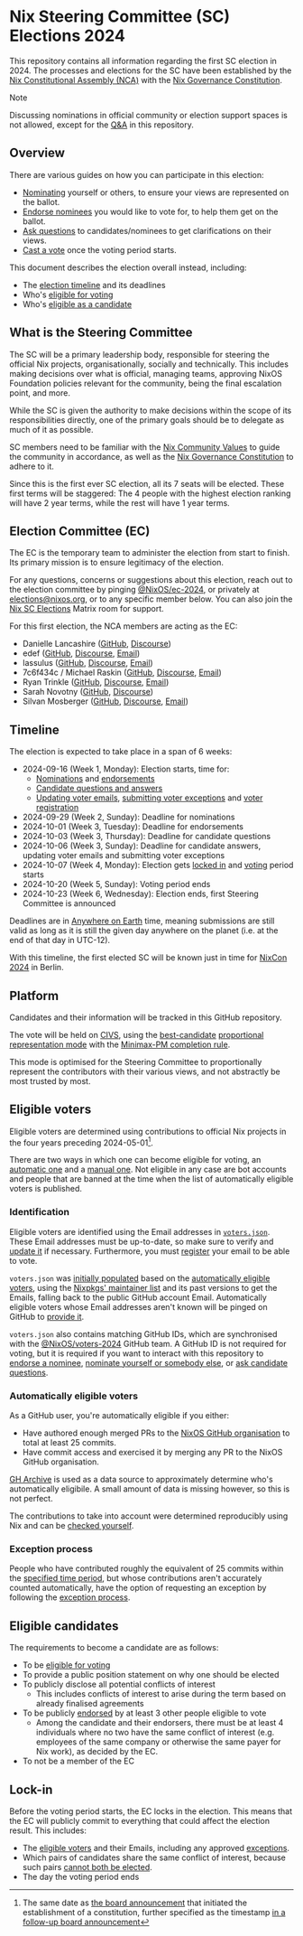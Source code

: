 # Nix Steering Committee (SC) Elections 2024

This repository contains all information regarding the first SC election in 2024.
The processes and elections for the SC have been established by the [Nix Constitutional Assembly (NCA)](https://github.com/nixos/nix-constitutional-assembly) with the [Nix Governance Constitution](https://github.com/NixOS/nix-constitutional-assembly/blob/main/constitution.md).

> [!Note]
> Discussing nominations in official community or election support spaces is not allowed, except for the [Q&A](./qna.md) in this repository.

## Overview

There are various guides on how you can participate in this election:
- [Nominating](./doc/nominate.md) yourself or others, to ensure your views are represented on the ballot.
- [Endorse nominees](./doc/endorse.md) you would like to vote for, to help them get on the ballot.
- [Ask questions](./doc/qna.md) to candidates/nominees to get clarifications on their views.
- [Cast a vote](./doc/vote.md) once the voting period starts.

This document describes the election overall instead, including:
- The [election timeline](#timeline) and its deadlines
- Who's [eligible for voting](#eligible-voters)
- Who's [eligible as a candidate](#eligible-candidates)

## What is the Steering Committee

The SC will be a primary leadership body,
responsible for steering the official Nix projects, organisationally, socially and technically.
This includes making decisions over what is official, managing teams,
approving NixOS Foundation policies relevant for the community,
being the final escalation point, and more.

While the SC is given the authority to make decisions within the scope of its responsibilities directly,
one of the primary goals should be to delegate as much of it as possible.

SC members need to be familiar with the [Nix Community Values](https://github.com/NixOS/nix-constitutional-assembly/blob/main/values.md) to guide the community in accordance,
as well as the [Nix Governance Constitution](https://github.com/NixOS/nix-constitutional-assembly/blob/main/constitution.md) to adhere to it.

Since this is the first ever SC election, all its 7 seats will be elected.
These first terms will be staggered: The 4 people with the highest election ranking will have 2 year terms, while the rest will have 1 year terms.

## Election Committee (EC)

The EC is the temporary team to administer the election from start to finish.
Its primary mission is to ensure legitimacy of the election.

For any questions, concerns or suggestions about this election, reach out to the election committee by pinging
[@NixOS/ec-2024](https://github.com/orgs/NixOS/teams/ec-2024),
or privately at <elections@nixos.org>, or to any specific member below.
You can also join the [Nix SC Elections](https://matrix.to/#/#sc-elections:nixos.org) Matrix room for support.

For this first election, the NCA members are acting as the EC:

- Danielle Lancashire ([GitHub](https://github.com/endocrimes), [Discourse](https://discourse.nixos.org/u/endocrimes))
- edef ([GitHub](https://github.com/edef1c/), [Discourse](https://discourse.nixos.org/u/edef), [Email](mailto:nca@edef.eu))
- lassulus ([GitHub](https://github.com/Lassulus), [Discourse](https://discourse.nixos.org/u/lassulus), [Email](mailto:nix@lassul.us))
- 7c6f434c / Michael Raskin ([GitHub](https://github.com/7c6f434c/), [Discourse](https://discourse.nixos.org/u/7c6f434c), [Email](mailto:7c6f434c@mail.ru))
- Ryan Trinkle ([GitHub](https://github.com/ryantrinkle), [Discourse](https://discourse.nixos.org/u/ryantrinkle), [Email](mailto:ryan@trinkle.org))
- Sarah Novotny ([GitHub](https://github.com/sarahnovotny), [Discourse](https://discourse.nixos.org/u/sarahnovotny))
- Silvan Mosberger ([GitHub](https://github.com/infinisil/), [Discourse](https://discourse.nixos.org/u/Infinisil), [Email](mailto:nca@infinisil.com))

## Timeline

The election is expected to take place in a span of 6 weeks:

- 2024-09-16 (Week 1, Monday): Election starts, time for:
  - [Nominations](https://github.com/NixOS/SC-election-2024/tree/main/doc/nominate.md) and [endorsements](https://github.com/NixOS/SC-election-2024/tree/main/doc/endorse.md)
  - [Candidate questions and answers](https://github.com/NixOS/SC-election-2024/tree/main/doc/qna.md)
  - [Updating voter emails](https://github.com/NixOS/SC-election-2024/tree/main/doc/email.md), [submitting voter exceptions](https://github.com/NixOS/SC-election-2024/tree/main/doc/exception-request.md) and [voter registration](https://github.com/NixOS/SC-election-2024/tree/main/doc/vote.md#email-registration)
- 2024-09-29 (Week 2, Sunday): Deadline for nominations
- 2024-10-01 (Week 3, Tuesday): Deadline for endorsements
- 2024-10-03 (Week 3, Thursday): Deadline for candidate questions
- 2024-10-06 (Week 3, Sunday): Deadline for candidate answers, updating voter emails and submitting voter exceptions
- 2024-10-07 (Week 4, Monday): Election gets [locked in](https://github.com/NixOS/SC-election-2024?tab=readme-ov-file#lock-in) and [voting](https://github.com/NixOS/SC-election-2024/tree/main/doc/vote.md) period starts
- 2024-10-20 (Week 5, Sunday): Voting period ends
- 2024-10-23 (Week 6, Wednesday): Election ends, first Steering Committee is announced

Deadlines are in [Anywhere on Earth](https://en.wikipedia.org/wiki/Anywhere_on_Earth) time, meaning submissions are still valid as long as it is still the given day anywhere on the planet (i.e. at the end of that day in UTC-12).

With this timeline, the first elected SC will be known just in time for [NixCon 2024](https://2024.nixcon.org/) in Berlin.

## Platform

Candidates and their information will be tracked in this GitHub repository.

The vote will be held on [CIVS](https://civs1.civs.us/), using the [best-candidate](https://civs1.civs.us/proportional.html#bestcandidate) [proportional representation mode](https://civs1.civs.us/proportional.html) with the [Minimax-PM completion rule](https://civs1.civs.us/rp.html#minimax).

This mode is optimised for the Steering Committee to proportionally represent the contributors with their various views, and not abstractly be most trusted by most. <!-- TODO: Maybe reword. -->

## Eligible voters

Eligible voters are determined using contributions to official Nix projects in the four years preceding 2024-05-01[^1].

[^1]: The same date as [the board announcement](https://discourse.nixos.org/t/nixos-foundation-board-giving-power-to-the-community/44552) that initiated the establishment of a constitution,
      further specified as the timestamp [in a follow-up board announcement](https://discourse.nixos.org/t/board-update-2-assembly-appointment-process/45048#what-has-happened-since-the-last-updatehttpsdiscoursenixosorgtboard-update-1-starting-process-and-transparent-communication44735-2)

There are two ways in which one can become eligible for voting, an [automatic one](#automatically-eligible-voters) and a [manual one](#exception-process).
Not eligible in any case are bot accounts and
people that are banned at the time when the list of automatically eligible voters is published.

### Identification

Eligible voters are identified using the Email addresses in [`voters.json`](./voters.json).
These Email addresses must be up-to-date, so make sure to verify and [update it](./doc/email.md) if necessary.
Furthermore, you must [register](./doc/vote.md#email-registration) your email to be able to vote.

`voters.json` was [initially populated](./nix/generate.nix) based on the [automatically eligible voters](#automatically-eligible-voters),
using the [Nixpkgs' maintainer list](https://github.com/NixOS/nixpkgs/blob/c51b40c5660fcb492bd1d01dd210005315b4cc7b/maintainers/maintainer-list.nix)
and its past versions to get the Emails,
falling back to the public GitHub account Email.
Automatically eligible voters whose Email addresses aren't known will be pinged on GitHub to [provide it](./doc/email.md).

`voters.json` also contains matching GitHub IDs, which are synchronised with the [@NixOS/voters-2024](https://github.com/orgs/NixOS/teams/voters-2024) GitHub team.
A GitHub ID is not required for voting, but it is required if you want to interact with this repository to
[endorse a nominee](./doc/endorse.md), [nominate yourself or somebody else](./doc/nominate.md), or [ask candidate questions](./doc/qna.md).

### Automatically eligible voters

As a GitHub user, you're automatically eligible if you either:
- Have authored enough merged PRs to the [NixOS GitHub organisation](https://github.com/nixos) to total at least 25 commits.
- Have commit access and exercised it by merging any PR to the NixOS GitHub organisation.

[GH Archive](https://www.gharchive.org/) is used as a data source to approximately determine who's automatically eligibile.
A small amount of data is missing however, so this is not perfect.

The contributions to take into account were determined reproducibly using Nix and can be [checked yourself](./doc/check-contributions.md).

### Exception process

People who have contributed roughly the equivalent of 25 commits within the [specified time period](#eligible-voters),
but whose contributions aren't accurately counted automatically,
have the option of requesting an exception by following the [exception process](./doc/exception-request.md).

## Eligible candidates

The requirements to become a candidate are as follows:

- To be [eligible for voting](#eligible-voters)
- To provide a public position statement on why one should be elected
- To publicly disclose all potential conflicts of interest
  - This includes conflicts of interest to arise during the term based on already finalised agreements
- To be publicly [endorsed](./doc/endorse.md) by at least 3 other people eligible to vote
  - Among the candidate and their endorsers, there must be at least 4 individuals where no two have the same conflict of interest (e.g. employees of the same company or otherwise the same payer for Nix work), as decided by the EC.
- To not be a member of the EC

## Lock-in

Before the voting period starts, the EC locks in the election.
This means that the EC will publicly commit to everything that could affect the election result.
This includes:
- The [eligible voters](#eligible-voters) and their Emails, including any approved [exceptions](#exception-process).
- Which pairs of candidates share the same conflict of interest, because such pairs [cannot both be elected](https://github.com/NixOS/nix-constitutional-assembly/blob/main/constitution.md#conflict-of-interest-coi-balance).
- The day the voting period ends
